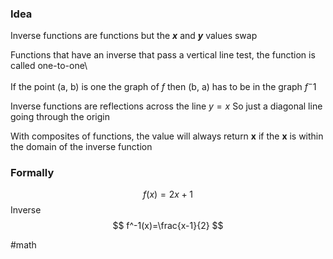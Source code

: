 ### Idea

Inverse functions are functions but the ***x*** and ***y*** values swap

Functions that have an inverse that pass a vertical line test, the function is called one-to-one\

If the point (a, b) is one the graph of $f$ then (b, a) has to be in the graph $f^-1$

Inverse functions are reflections across the line $y=x$ 
So just a diagonal line going through the origin

With composites of functions, the value will always return **x** if the **x** is within the domain of the inverse function
### Formally


$$
f(x) = 2x+1
$$
Inverse
$$
f^-1(x)=\frac{x-1}{2}
$$

#math
